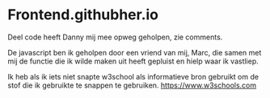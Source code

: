 # Frontend.githubher.io



Deel code heeft Danny mij mee opweg geholpen, zie comments.

De javascript ben ik geholpen door een vriend van mij, Marc, die samen met mij de functie die ik wilde maken uit heeft gepluist en hielp waar ik vastliep.

Ik heb als ik iets niet snapte w3school als informatieve bron gebruikt om de stof die ik gebruikte te snappen te gebruiken. https://www.w3schools.com
